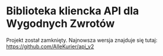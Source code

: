 # Biblioteka kliencka API dla Wygodnych Zwrotów

Projekt został zamknięty. Najnowsza wersja znajduje się tutaj:
https://github.com/AlleKurier/api_v2
